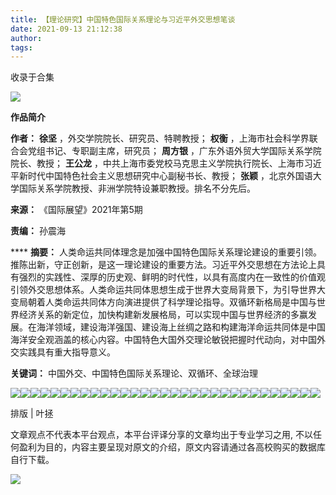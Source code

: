 ```yaml
---
title: 【理论研究】中国特色国际关系理论与习近平外交思想笔谈
date: 2021-09-13 21:12:38
author: 
tags: 
---
```



收录于合集

![](/images/549/2.gif)

  

**作品简介**

 **作者：** **徐坚** ，外交学院院长、研究员、特聘教授； **权衡** ，上海市社会科学界联合会党组书记、专职副主席，研究员； **周方银**
，广东外语外贸大学国际关系学院院长、教授； **王公龙**
，中共上海市委党校马克思主义学院执行院长、上海市习近平新时代中国特色社会主义思想研究中心副秘书长、教授； **张颖**
，北京外国语大学国际关系学院教授、非洲学院特设兼职教授。排名不分先后。  

 **来源：** 《国际展望》2021年第5期

 **责编：** 孙震海

 **** **摘要：**
人类命运共同体理念是加强中国特色国际关系理论建设的重要引领。推陈出新，守正创新，是这一理论建设的重要方法。习近平外交思想在方法论上具有强烈的实践性、深厚的历史观、鲜明的时代性，以具有高度内在一致性的价值观引领外交思想体系。人类命运共同体思想生成于世界大变局背景下，为引导世界大变局朝着人类命运共同体方向演进提供了科学理论指导。双循环新格局是中国与世界经济关系的新定位，加快构建新发展格局，可以实现中国与世界经济的多赢发展。在海洋领域，建设海洋强国、建设海上丝绸之路和构建海洋命运共同体是中国海洋安全观涵盖的核心内容。中国特色大国外交理论敏锐把握时代动向，对中国外交实践具有重大指导意义。

 **关键词：** 中国外交、中国特色国际关系理论、双循环、全球治理  

  

![](/images/549/3.jpeg)![](/images/549/4.jpeg)![](/images/549/5.jpeg)![](/images/549/6.jpeg)![](/images/549/7.jpeg)![](/images/549/8.jpeg)![](/images/549/9.jpeg)![](/images/549/10.jpeg)![](/images/549/11.jpeg)![](/images/549/12.jpeg)![](/images/549/13.jpeg)![](/images/549/14.jpeg)![](/images/549/15.jpeg)![](/images/549/16.jpeg)![](/images/549/17.jpeg)![](/images/549/18.jpeg)![](/images/549/19.jpeg)![](/images/549/20.jpeg)![](/images/549/21.jpeg)![](/images/549/22.jpeg)![](/images/549/23.jpeg)![](/images/549/24.jpeg)![](/images/549/25.jpeg)![](/images/549/26.jpeg)![](/images/549/27.jpeg)![](/images/549/28.jpeg)![](/images/549/29.jpeg)![](/images/549/30.jpeg)![](/images/549/31.jpeg)![](/images/549/32.jpeg)![](/images/549/33.jpeg)

  

排版 | 叶拯

文章观点不代表本平台观点，本平台评译分享的文章均出于专业学习之用, 不以任何盈利为目的，内容主要呈现对原文的介绍，原文内容请通过各高校购买的数据库自行下载。

![](/images/549/34.gif)

